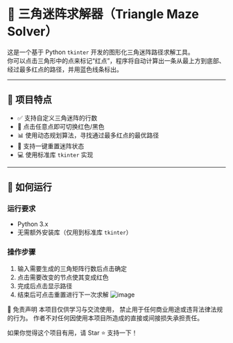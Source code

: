 # 🔺 三角迷阵求解器（Triangle Maze Solver）

这是一个基于 Python `tkinter` 开发的图形化三角迷阵路径求解工具。  
你可以点击三角形中的点来标记“红点”，程序将自动计算出一条从最上方到底部、经过最多红点的路径，并用蓝色线条标出。

---

## 🌟 项目特点

- ✅ 支持自定义三角迷阵的行数
- 🎯 点击任意点即可切换红色/黑色
- 📊 使用动态规划算法，寻找通过最多红点的最优路径
- 🔄 支持一键重置迷阵状态
- 💻 使用标准库 `tkinter` 实现

---

## 🚀 如何运行

### 运行要求

- Python 3.x
- 无需额外安装库（仅用到标准库 `tkinter`）

### 操作步骤

1. 输入需要生成的三角矩阵行数后点击确定
2. 点击需要改变的节点使其变成红色
3. 完成后点击显示路径
4. 结束后可点击重置进行下一次求解
![image](https://github.com/user-attachments/assets/5e7e9dc9-9c24-4887-916b-f5aa42687287)



📜 免责声明
本项目仅供学习与交流使用，
禁止用于任何商业用途或违背法律法规的行为。
作者不对任何因使用本项目所造成的直接或间接损失承担责任。

如果你觉得这个项目有用，请 Star ⭐ 支持一下！
